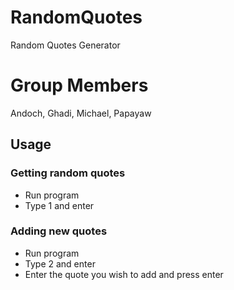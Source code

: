 # RandomQuotes
Random Quotes Generator

# Group Members
Andoch, Ghadi, Michael, Papayaw

## Usage

### Getting random quotes
- Run program
- Type 1 and enter

### Adding new quotes
- Run program
- Type 2 and enter
- Enter the quote you wish to add and press enter
